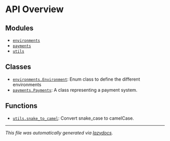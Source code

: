 <!-- markdownlint-disable -->

# API Overview

## Modules

- [`environments`](./environments.md#module-environments)
- [`payments`](./payments.md#module-payments)
- [`utils`](./utils.md#module-utils)

## Classes

- [`environments.Environment`](./environments.md#class-environment): Enum class to define the different environments
- [`payments.Payments`](./payments.md#class-payments): A class representing a payment system.

## Functions

- [`utils.snake_to_camel`](./utils.md#function-snake_to_camel): Convert snake_case to camelCase.


---

_This file was automatically generated via [lazydocs](https://github.com/ml-tooling/lazydocs)._
